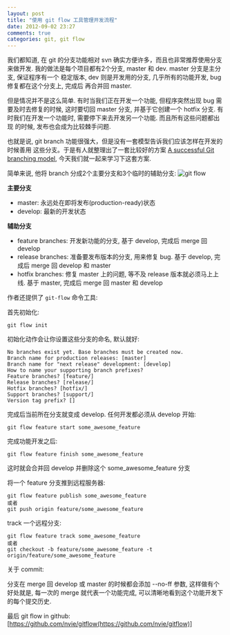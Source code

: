 ```yaml
---
layout: post
title: "使用 git flow 工具管理开发流程"
date: 2012-09-02 23:27
comments: true
categories: git, git flow
---
```


我们都知道, 在 git 的分支功能相对 svn 确实方便许多，而且也非常推荐使用分支来做开发.
我的做法是每个项目都有2个分支, master 和 dev. master 分支是主分支, 保证程序有一个
稳定版本, dev 则是开发用的分支, 几乎所有的功能开发, bug 修复都在这个分支上, 完成后
再合并回 master.

但是情况并不是这么简单. 有时当我们正在开发一个功能, 但程序突然出现
 bug 需要及时去修复的时候, 这时要切回 master 分支, 并基于它创建一个 hotfix 分支.
有时我们在开发一个功能时, 需要停下来去开发另一个功能. 而且所有这些问题都出现
的时候, 发布也会成为比较棘手问题.

也就是说, git branch 功能很强大，但是没有一套模型告诉我们应该怎样在开发的时候善用
这些分支。于是有人就整理出了一套比较好的方案
[A successful Git branching model](http://nvie.com/posts/a-successful-git-branching-model/),
今天我们就一起来学习下这套方案.

简单来说, 他将 branch 分成2个主要分支和3个临时的辅助分支:
![git flow](http://nvie.com/img/2009/12/Screen-shot-2009-12-24-at-11.32.03.png)

**主要分支**

*   master: 永远处在即将发布(production-ready)状态
*   develop: 最新的开发状态

**辅助分支**

* feature branches: 开发新功能的分支, 基于 develop, 完成后 merge 回 develop
* release branches: 准备要发布版本的分支, 用来修复 bug. 基于 develop, 完成后 merge 回 develop 和 master
* hotfix branches: 修复 master 上的问题, 等不及 release 版本就必须马上上线. 基于 master, 完成后 merge 回 master 和 develop

作者还提供了 `git-flow` 命令工具:

首先初始化:

    git flow init

初始化动作会让你设置这些分支的命名, 默认就好:

    No branches exist yet. Base branches must be created now.
    Branch name for production releases: [master]
    Branch name for "next release" development: [develop]
    How to name your supporting branch prefixes?
    Feature branches? [feature/]
    Release branches? [release/]
    Hotfix branches? [hotfix/]
    Support branches? [support/]
    Version tag prefix? []

完成后当前所在分支就变成 develop. 任何开发都必须从 develop 开始:

    git flow feature start some_awesome_feature

完成功能开发之后:

    git flow feature finish some_awesome_feature

这时就会合并回 develop 并删除这个 some_awesome_feature 分支

将一个 feature 分支推到远程服务器:

    git flow feature publish some_awesome_feature
    或者
    git push origin feature/some_awesome_feature

track 一个远程分支:

    git flow feature track some_awesome_feature
    或者
    git checkout -b feature/some_awesome_feature -t origin/feature/some_awesome_feature

关于 commit:

分支在 merge 回 develop 或 master 的时候都会添加 --no-ff  参数, 这样做有个好处就是,
每一次的 merge 就代表一个功能完成, 可以清晰地看到这个功能开发下的每个提交历史.

最后 git flow in github: [https://github.com/nvie/gitflow(https://github.com/nvie/gitflow)]
